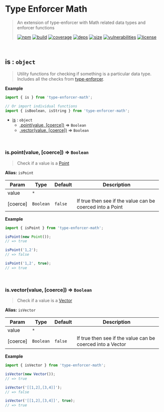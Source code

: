 # Type Enforcer Math

> An extension of type-enforcer with Math related data types and enforcer functions
>
> [![npm][npm]][npm-url]
[![build][build]][build-url]
[![coverage][coverage]][coverage-url]
[![deps][deps]][deps-url]
[![size][size]][size-url]
[![vulnerabilities][vulnerabilities]][vulnerabilities-url]
[![license][license]][license-url]


<br><a name="is"></a>

## is : <code>object</code>
> Utility functions for checking if something is a particular data type. Includes all the checks from [type-enforcer](https://github.com/DarrenPaulWright/type-enforcer).

**Example**  
``` javascriptimport { is } from 'type-enforcer-math';// Or import individual functionsimport { isBoolean, isString } from 'type-enforcer-math';```

* [is](#is) : <code>object</code>
    * [.point(value, [coerce])](#is.point) ⇒ <code>Boolean</code>
    * [.vector(value, [coerce])](#is.vector) ⇒ <code>Boolean</code>


<br><a name="is.point"></a>

### is.point(value, [coerce]) ⇒ <code>Boolean</code>
> Check if a value is a [Point](docs/Point.md)

**Alias:** `isPoint`


| Param | Type | Default | Description |
| --- | --- | --- | --- |
| value | <code>\*</code> |  |  |
| [coerce] | <code>Boolean</code> | <code>false</code> | If true then see if the value can be coerced into a Point |

**Example**  
``` javascriptimport { isPoint } from 'type-enforcer-math';isPoint(new Point());// => trueisPoint('1,2');// => falseisPoint('1,2', true);// => true```

<br><a name="is.vector"></a>

### is.vector(value, [coerce]) ⇒ <code>Boolean</code>
> Check if a value is a [Vector](docs/Vector.md)

**Alias:** `isVector`


| Param | Type | Default | Description |
| --- | --- | --- | --- |
| value | <code>\*</code> |  |  |
| [coerce] | <code>Boolean</code> | <code>false</code> | If true then see if the value can be coerced into a Vector |

**Example**  
``` javascriptimport { isVector } from 'type-enforcer-math';isVector(new Vector());// => trueisVector('[[1,2],[3,4]]');// => falseisVector('[[1,2],[3,4]]', true);// => true```

[npm]: https://img.shields.io/npm/v/type-enforcer-math.svg
[npm-url]: https://npmjs.com/package/type-enforcer-math
[build]: https://travis-ci.org/DarrenPaulWright/type-enforcer-math.svg?branch&#x3D;master
[build-url]: https://travis-ci.org/DarrenPaulWright/type-enforcer-math
[coverage]: https://coveralls.io/repos/github/DarrenPaulWright/type-enforcer-math/badge.svg?branch&#x3D;master
[coverage-url]: https://coveralls.io/github/DarrenPaulWright/type-enforcer-math?branch&#x3D;master
[deps]: https://david-dm.org/DarrenPaulWright/type-enforcer-math.svg
[deps-url]: https://david-dm.org/DarrenPaulWright/type-enforcer-math
[size]: https://packagephobia.now.sh/badge?p&#x3D;type-enforcer-math
[size-url]: https://packagephobia.now.sh/result?p&#x3D;type-enforcer-math
[vulnerabilities]: https://snyk.io/test/github/DarrenPaulWright/type-enforcer-math/badge.svg?targetFile&#x3D;package.json
[vulnerabilities-url]: https://snyk.io/test/github/DarrenPaulWright/type-enforcer-math?targetFile&#x3D;package.json
[license]: https://img.shields.io/github/license/DarrenPaulWright/type-enforcer-math.svg
[license-url]: https://npmjs.com/package/type-enforcer-math/LICENSE.md
